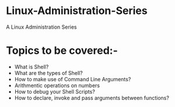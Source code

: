 Linux-Administration-Series
===========================

A Linux Administration Series

Topics to be covered:-
========================

* What is Shell?
* What are the types of Shell?
* How to make use of Command Line Arguments?
* Arithmentic operations on numbers
* How to debug your Shell Scripts?
* How to declare, invoke and pass arguments between functions?

